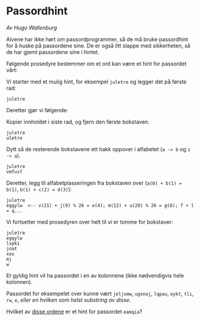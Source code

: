 ﻿# Passordhint

_Av Hugo Wallenburg_ 

Alvene har ikke hørt om passordprogrammer, så de må bruke passordhint for å huske på passordene sine. De er også litt slappe med sikkerheten, så de har gjemt passordene sine i hintet.

Følgende prosedyre bestemmer om et ord kan være et hint for passordet vårt:

Vi starter med et mulig hint, for eksempel `juletre` og legger det på første rad:

    juletre

Deretter gjør vi følgende:

Kopier innholdet i siste rad, og fjern den første bokstaven.

    juletre
    uletre

Dytt så de resterende bokstavene ett hakk oppover i alfabetet (`a -> b` og `z -> a`).

    juletre
    vmfusf

Deretter, legg til alfabetplasseringen fra bokstaven over (`a(0) + b(1) = b(1)`, `b(1) + c(2) = d(3)`):

    juletre
    egqylw  <-- v(21) + j(9) % 26 = e(4); m(12) + u(20) % 26 = g(6); f + l = q...

Vi fortsetter med prosedyren over helt til vi er tomme for bokstaver:

    juletre
    egqylw
    lxpki
    jnat
    xou
    mj
    w

Et gyldig hint vil ha passordet i en av kolonnene (ikke nødvendigvis hele kolonnen).

Passordet for eksempelet over kunne vært `jeljxmw`, `ugxnoj`, `lqpau`, `eykt`, `tli`, `rw`, `e`, _eller en hvilken som helst substring av disse_.

Hvilket av [disse ordene](https://julekalender-backend.knowit.no/challenges/11/attachments/hint.txt) er et hint for passordet `eamqia`?

